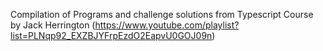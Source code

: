 Compilation of Programs and challenge solutions from Typescript Course by Jack Herrington (https://www.youtube.com/playlist?list=PLNqp92_EXZBJYFrpEzdO2EapvU0GOJ09n)
